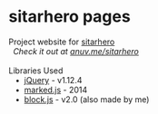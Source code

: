 # sitarhero pages
Project website for [sitarhero](https://github.com/anuvgupta/sitarhero)  
&nbsp;&nbsp;*Check it out at [anuv.me/sitarhero](http://anuv.me/sitarhero)*  
&nbsp;    
Libraries Used  
&nbsp;&nbsp;&nbsp;•&nbsp;&nbsp;[jQuery](https://jquery.com/) - v1.12.4  
&nbsp;&nbsp;&nbsp;•&nbsp;&nbsp;[marked.js](https://github.com/chjj/marked) - 2014  
&nbsp;&nbsp;&nbsp;•&nbsp;&nbsp;[block.js](https://github.com/anuvgupta/block.js) - v2.0 (also made by me)
